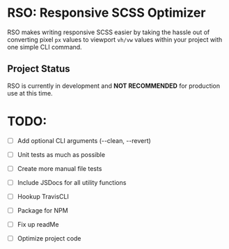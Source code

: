 # RSO: Responsive SCSS Optimizer
RSO makes writing responsive SCSS easier by taking the hassle out of converting pixel `px` values to viewport `vh/vw` 
values within your project with one simple CLI command.

## Project Status
RSO is currently in development and **NOT RECOMMENDED** for production use at this time. 

# TODO: 

- [ ] Add optional CLI arguments (--clean, --revert)

- [ ] Unit tests as much as possible

- [ ] Create more manual file tests

- [ ] Include JSDocs for all utility functions

- [ ] Hookup TravisCLI

- [ ] Package for NPM

- [ ] Fix up readMe

- [ ] Optimize project code
